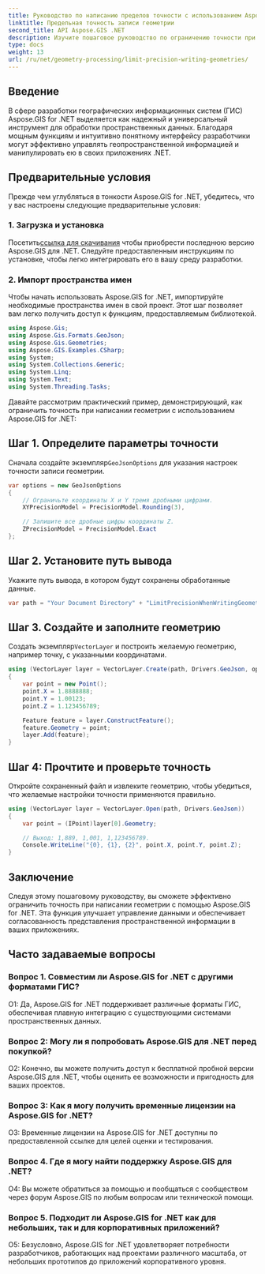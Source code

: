 ```yaml
---
title: Руководство по написанию пределов точности с использованием Aspose.GIS для .NET
linktitle: Предельная точность записи геометрии
second_title: API Aspose.GIS .NET
description: Изучите пошаговое руководство по ограничению точности при написании геометрии с помощью Aspose.GIS для .NET. Улучшите управление пространственными данными без особых усилий.
type: docs
weight: 13
url: /ru/net/geometry-processing/limit-precision-writing-geometries/
---
```

## Введение

В сфере разработки географических информационных систем (ГИС) Aspose.GIS for .NET выделяется как надежный и универсальный инструмент для обработки пространственных данных. Благодаря мощным функциям и интуитивно понятному интерфейсу разработчики могут эффективно управлять геопространственной информацией и манипулировать ею в своих приложениях .NET.

## Предварительные условия

Прежде чем углубляться в тонкости Aspose.GIS for .NET, убедитесь, что у вас настроены следующие предварительные условия:

### 1. Загрузка и установка

 Посетить[ссылка для скачивания](https://releases.aspose.com/gis/net/) чтобы приобрести последнюю версию Aspose.GIS для .NET. Следуйте предоставленным инструкциям по установке, чтобы легко интегрировать его в вашу среду разработки.

### 2. Импорт пространства имен

Чтобы начать использовать Aspose.GIS for .NET, импортируйте необходимые пространства имен в свой проект. Этот шаг позволяет вам легко получить доступ к функциям, предоставляемым библиотекой.

```csharp
using Aspose.Gis;
using Aspose.Gis.Formats.GeoJson;
using Aspose.Gis.Geometries;
using Aspose.GIS.Examples.CSharp;
using System;
using System.Collections.Generic;
using System.Linq;
using System.Text;
using System.Threading.Tasks;
```

Давайте рассмотрим практический пример, демонстрирующий, как ограничить точность при написании геометрии с использованием Aspose.GIS for .NET:

## Шаг 1. Определите параметры точности

 Сначала создайте экземпляр`GeoJsonOptions` для указания настроек точности записи геометрии.

```csharp
var options = new GeoJsonOptions
{
    // Ограничьте координаты X и Y тремя дробными цифрами.
    XYPrecisionModel = PrecisionModel.Rounding(3),

    // Запишите все дробные цифры координаты Z.
    ZPrecisionModel = PrecisionModel.Exact
};
```

## Шаг 2. Установите путь вывода

Укажите путь вывода, в котором будут сохранены обработанные данные.

```csharp
var path = "Your Document Directory" + "LimitPrecisionWhenWritingGeometries_out.json";
```

## Шаг 3. Создайте и заполните геометрию

 Создать экземпляр`VectorLayer` и построить желаемую геометрию, например точку, с указанными координатами.

```csharp
using (VectorLayer layer = VectorLayer.Create(path, Drivers.GeoJson, options))
{
    var point = new Point();
    point.X = 1.8888888;
    point.Y = 1.00123;
    point.Z = 1.123456789;

    Feature feature = layer.ConstructFeature();
    feature.Geometry = point;
    layer.Add(feature);
}
```

## Шаг 4: Прочтите и проверьте точность

Откройте сохраненный файл и извлеките геометрию, чтобы убедиться, что желаемые настройки точности применяются правильно.

```csharp
using (VectorLayer layer = VectorLayer.Open(path, Drivers.GeoJson))
{
    var point = (IPoint)layer[0].Geometry;

    // Выход: 1,889, 1,001, 1,123456789.
    Console.WriteLine("{0}, {1}, {2}", point.X, point.Y, point.Z);
}
```

## Заключение

Следуя этому пошаговому руководству, вы сможете эффективно ограничить точность при написании геометрии с помощью Aspose.GIS for .NET. Эта функция улучшает управление данными и обеспечивает согласованность представления пространственной информации в ваших приложениях.

## Часто задаваемые вопросы

### Вопрос 1. Совместим ли Aspose.GIS for .NET с другими форматами ГИС?

О1: Да, Aspose.GIS for .NET поддерживает различные форматы ГИС, обеспечивая плавную интеграцию с существующими системами пространственных данных.

### Вопрос 2: Могу ли я попробовать Aspose.GIS для .NET перед покупкой?

О2: Конечно, вы можете получить доступ к бесплатной пробной версии Aspose.GIS для .NET, чтобы оценить ее возможности и пригодность для ваших проектов.

### Вопрос 3: Как я могу получить временные лицензии на Aspose.GIS for .NET?

О3: Временные лицензии на Aspose.GIS for .NET доступны по предоставленной ссылке для целей оценки и тестирования.

### Вопрос 4. Где я могу найти поддержку Aspose.GIS для .NET?

О4: Вы можете обратиться за помощью и пообщаться с сообществом через форум Aspose.GIS по любым вопросам или технической помощи.

### Вопрос 5. Подходит ли Aspose.GIS for .NET как для небольших, так и для корпоративных приложений?

О5: Безусловно, Aspose.GIS for .NET удовлетворяет потребности разработчиков, работающих над проектами различного масштаба, от небольших прототипов до приложений корпоративного уровня.